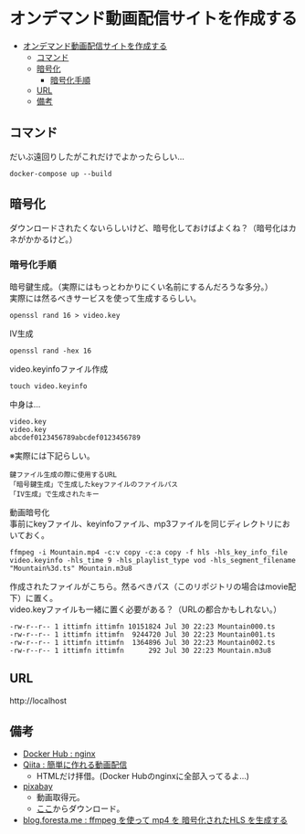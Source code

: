 # オンデマンド動画配信サイトを作成する

- [オンデマンド動画配信サイトを作成する](#オンデマンド動画配信サイトを作成する)
  - [コマンド](#コマンド)
  - [暗号化](#暗号化)
    - [暗号化手順](#暗号化手順)
  - [URL](#url)
  - [備考](#備考)

## コマンド
だいぶ遠回りしたがこれだけでよかったらしい…  

```
docker-compose up --build
```

## 暗号化
ダウンロードされたくないらしいけど、暗号化しておけばよくね？（暗号化はカネがかかるけど。）

### 暗号化手順
暗号鍵生成。（実際にはもっとわかりにくい名前にするんだろうな多分。）  
実際には然るべきサービスを使って生成するらしい。
```
openssl rand 16 > video.key
```

IV生成
```
openssl rand -hex 16
```

video.keyinfoファイル作成
```
touch video.keyinfo
```

中身は…
```
video.key
video.key
abcdef0123456789abcdef0123456789
```

※実際には下記らしい。
```
鍵ファイル生成の際に使用するURL
「暗号鍵生成」で生成したkeyファイルのファイルパス
「IV生成」で生成されたキー
```

動画暗号化  
事前にkeyファイル、keyinfoファイル、mp3ファイルを同じディレクトリにおいておく。
```
ffmpeg -i Mountain.mp4 -c:v copy -c:a copy -f hls -hls_key_info_file video.keyinfo -hls_time 9 -hls_playlist_type vod -hls_segment_filename "Mountain%3d.ts" Mountain.m3u8
```

作成されたファイルがこちら。然るべきパス（このリポジトリの場合はmovie配下）に置く。  
video.keyファイルも一緒に置く必要がある？（URLの都合かもしれない。）
```
-rw-r--r-- 1 ittimfn ittimfn 10151824 Jul 30 22:23 Mountain000.ts
-rw-r--r-- 1 ittimfn ittimfn  9244720 Jul 30 22:23 Mountain001.ts
-rw-r--r-- 1 ittimfn ittimfn  1364896 Jul 30 22:23 Mountain002.ts
-rw-r--r-- 1 ittimfn ittimfn      292 Jul 30 22:23 Mountain.m3u8
```

## URL

http://localhost

## 備考

- [Docker Hub : nginx](https://hub.docker.com/_/nginx)
- [Qiita : 簡単に作れる動画配信](https://qiita.com/yo_dazy/items/e14464367ec8d4a26b6a)  
  - HTMLだけ拝借。(Docker Hubのnginxに全部入ってるよ…)
- [pixabay](https://pixabay.com/ja/videos/)  
  - 動画取得元。
  - [ここ](https://pixabay.com/ja/videos/%E5%B1%B1-%E7%A9%BA-%E9%9C%A7-%E4%B8%98-%E7%A9%BA%E6%B0%97-%E6%A3%AE%E6%9E%97-34608/)からダウンロード。
- [blog.foresta.me : ffmpeg を使って mp4 を 暗号化されたHLS を生成する](https://blog.foresta.me/posts/generate_encrypted_hls_with_ffmpeg/)
